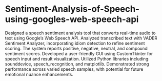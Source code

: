 # Sentiment-Analysis-of-Speech-using-googles-web-speech-api
Designed a speech sentiment analysis tool that converts real-time audio to text using Google’s Web Speech API. Analyzed transcribed text with VADER Sentiment Analyzer, incorporating idiom detection to refine sentiment scoring. The system reports positive, negative, neutral, and compound sentiment scores. Developed a user-friendly GUI using CustomTkinter for speech input and result visualization. Utilized Python libraries including sounddevice, speech_recognition, and matplotlib. Demonstrated strong performance across varied speech samples, with potential for future emotional nuance enhancements.
